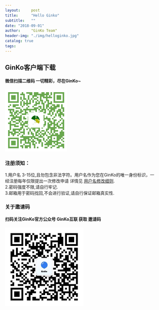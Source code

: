 ```yaml
---
layout:     post
title:      "Hello Ginko"
subtitle:   ""
date: "2018-09-01"
author:     "GinKo Team"
header-img: "./img/helloginko.jpg"
catalog: true
tags:
---
```

## GinKo客户端下载
#### 微信扫描二维码  一切精彩，尽在GinKo~
![avatar](/app.png)

   

### 注册须知：
1.用户名 3-15位,且勿包含非法字符。用户名作为您在GinKo的唯一身份标识，一经注册每年仅限提出一次修改申请 详情见 [用户名修改细则](www.baidu.com).<br>
2.密码强度不限,请自行牢记.<br>
3.邮箱用于密码找回,不会进行验证,请自行保证邮箱真实性.

### 关于邀请码
#### 扫码关注GinKo官方公众号  GinKo互联 获取 邀请码 
![avatar](/ginkocon.png)


